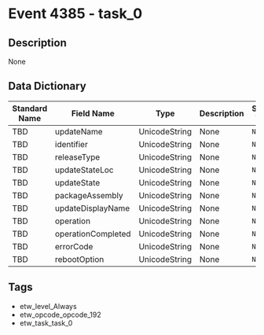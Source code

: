 # Event 4385 - task_0

## Description
None

## Data Dictionary
|Standard Name|Field Name|Type|Description|Sample Value|
|---|---|---|---|---|
|TBD|updateName|UnicodeString|None|`None`|
|TBD|identifier|UnicodeString|None|`None`|
|TBD|releaseType|UnicodeString|None|`None`|
|TBD|updateStateLoc|UnicodeString|None|`None`|
|TBD|updateState|UnicodeString|None|`None`|
|TBD|packageAssembly|UnicodeString|None|`None`|
|TBD|updateDisplayName|UnicodeString|None|`None`|
|TBD|operation|UnicodeString|None|`None`|
|TBD|operationCompleted|UnicodeString|None|`None`|
|TBD|errorCode|UnicodeString|None|`None`|
|TBD|rebootOption|UnicodeString|None|`None`|

## Tags
* etw_level_Always
* etw_opcode_opcode_192
* etw_task_task_0